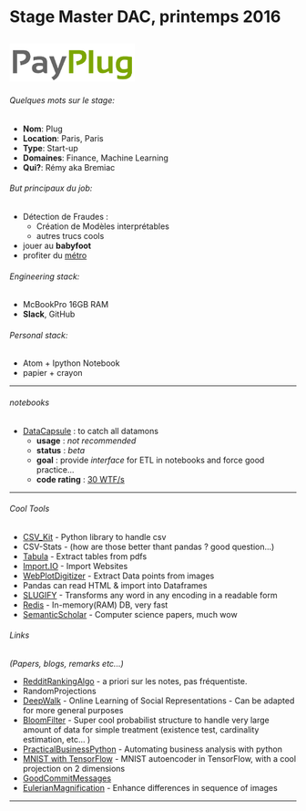 # Stage Master DAC, printemps 2016
## [![lip6](./img/Logo_small.png)]()
###### Quelques mots sur le stage:

* **Nom**: Plug
* **Location**: Paris, Paris
* **Type**: Start-up
* **Domaines**: Finance, Machine Learning
* **Qui?**: Rémy aka Bremiac


###### But principaux du job:

* Détection de Fraudes :
  * Création de Modèles interprétables
  * autres trucs cools
* jouer au **babyfoot**
* profiter du [métro](https://umbilicusurbis.files.wordpress.com/2013/05/foule_metro_3__c_reuters.jpg)


###### Engineering stack:

* McBookPro 16GB RAM
* **Slack**, GitHub


###### Personal stack:

* Atom + Ipython Notebook
* papier + crayon



___

######  notebooks
- [DataCapsule](./notebooks/tutorialDataCapsule.ipynb) : to catch all datamons
    - **usage** :  *not recommended*
    - **status** : *beta*
    - **goal** : provide *interface* for ETL in notebooks and force good practice...
    - **code rating** : [30 WTF/s](http://i.imgur.com/J1svNp7.jpg)
___

###### Cool Tools
- [CSV_Kit](https://csvkit.readthedocs.org/en/540/) - Python library to handle csv
- CSV-Stats - (how are those better thant pandas ? good question...)
- [Tabula](http://tabula.technology/) - Extract tables from pdfs
- [Import.IO](https://www.import.io/) - Import Websites
- [WebPlotDigitizer](http://arohatgi.info/WebPlotDigitizer/) - Extract Data points from images
- Pandas can read HTML & import into Dataframes
- [SLUGIFY](https://github.com/cocur/slugify) - Transforms any word in any encoding in a readable form
- [Redis](http://redis.io/) - In-memory(RAM) DB, very fast
- [SemanticScholar](https://www.semanticscholar.org) - Computer science papers, much wow


###### Links
 *(Papers, blogs, remarks etc...)*
- [RedditRankingAlgo](https://medium.com/hacking-and-gonzo/how-reddit-ranking-algorithms-work-ef111e33d0d9#.6t0r61ah9) - a priori sur les notes, pas fréquentiste.
- RandomProjections
- [DeepWalk](http://arxiv.org/abs/1403.6652) - Online Learning of Social Representations - Can be adapted for more general purposes
- [BloomFilter](https://fr.wikipedia.org/wiki/Filtre_de_Bloom) - Super cool probabilist structure to handle very large amount of data for simple treatment (existence test, cardinality estimation, etc... )
- [PracticalBusinessPython](http://pbpython.com) - Automating business analysis with python
- [MNIST with TensorFlow](https://jmetzen.github.io/2015-11-27/vae.html) - MNIST autoencoder in TensorFlow, with a cool projection on 2 dimensions
- [GoodCommitMessages](https://vip.wordpress.com/documentation/commit-messages/)
- [EulerianMagnification](https://www.youtube.com/watch?v=ONZcjs1Pjmk) - Enhance differences in sequence of images


___
